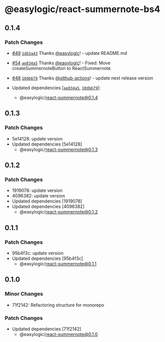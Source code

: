 # @easylogic/react-summernote-bs4

## 0.1.4

### Patch Changes

- [#49](https://github.com/easylogic/react-summernote/pull/49) [`1d63a43`](https://github.com/easylogic/react-summernote/commit/1d63a43e5a20954b68b8cc037723d1eb41600479) Thanks [@easylogic](https://github.com/easylogic)! - update README.md

- [#54](https://github.com/easylogic/react-summernote/pull/54) [`ae034a5`](https://github.com/easylogic/react-summernote/commit/ae034a5c68a104980245e5c760ac245272cbb49e) Thanks [@easylogic](https://github.com/easylogic)! - Fixed: Move createSummernoteButton to ReactSummernote

- [#48](https://github.com/easylogic/react-summernote/pull/48) [`10db679`](https://github.com/easylogic/react-summernote/commit/10db67988d155e3b64629f088b7b0c79e48b8109) Thanks [@github-actions](https://github.com/apps/github-actions)! - update next release version

- Updated dependencies [[`ae034a5`](https://github.com/easylogic/react-summernote/commit/ae034a5c68a104980245e5c760ac245272cbb49e), [`10db679`](https://github.com/easylogic/react-summernote/commit/10db67988d155e3b64629f088b7b0c79e48b8109)]:
  - @easylogic/react-summernote@0.1.4

## 0.1.3

### Patch Changes

- 5e14128: update version
- Updated dependencies [5e14128]
  - @easylogic/react-summernote@0.1.3

## 0.1.2

### Patch Changes

- 1919078: update version
- 4096382: update version
- Updated dependencies [1919078]
- Updated dependencies [4096382]
  - @easylogic/react-summernote@0.1.2

## 0.1.1

### Patch Changes

- 95b4f3c: update version
- Updated dependencies [95b4f3c]
  - @easylogic/react-summernote@0.1.1

## 0.1.0

### Minor Changes

- 71f2142: Refactoring structure for monorepo

### Patch Changes

- Updated dependencies [71f2142]
  - @easylogic/react-summernote@0.1.0
